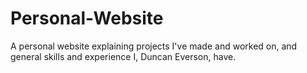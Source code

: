 # Personal-Website
A personal website explaining projects I've made and worked on, and general skills and experience I, Duncan Everson, have.
